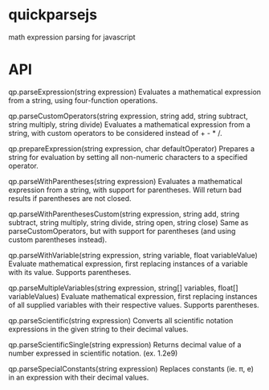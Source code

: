 # quickparsejs
math expression parsing for javascript
# API
qp.parseExpression(string expression)
Evaluates a mathematical expression from a string, using four-function operations.

qp.parseCustomOperators(string expression, string add, string subtract, string multiply, string divide)
Evaluates a mathematical expression from a string, with custom operators to be considered instead of + - * /.

qp.prepareExpression(string expression, char defaultOperator)
Prepares a string for evaluation by setting all non-numeric characters to a specified operator.

qp.parseWithParentheses(string expression)
Evaluates a mathematical expression from a string, with support for parentheses. Will return bad results if parentheses are not closed.

qp.parseWithParenthesesCustom(string expression, string add, string subtract, string multiply, string divide, string open, string close)
Same as parseCustomOperators, but with support for parentheses (and using custom parentheses instead).

qp.parseWithVariable(string expression, string variable, float variableValue)
Evaluate mathematical expression, first replacing instances of a variable with its value. Supports parentheses.

qp.parseMultipleVariables(string expression, string[] variables, float[] variableValues)
Evaluate mathematical expression, first replacing instances of all supplied variables with their respective values. Supports parentheses.

qp.parseScientific(string expression)
Converts all scientific notation expressions in the given string to their decimal values.

qp.parseScientificSingle(string expression)
Returns decimal value of a number expressed in scientific notation. (ex. 1.2e9)

qp.parseSpecialConstants(string expression)
Replaces constants (ie. π, e) in an expression with their decimal values.
